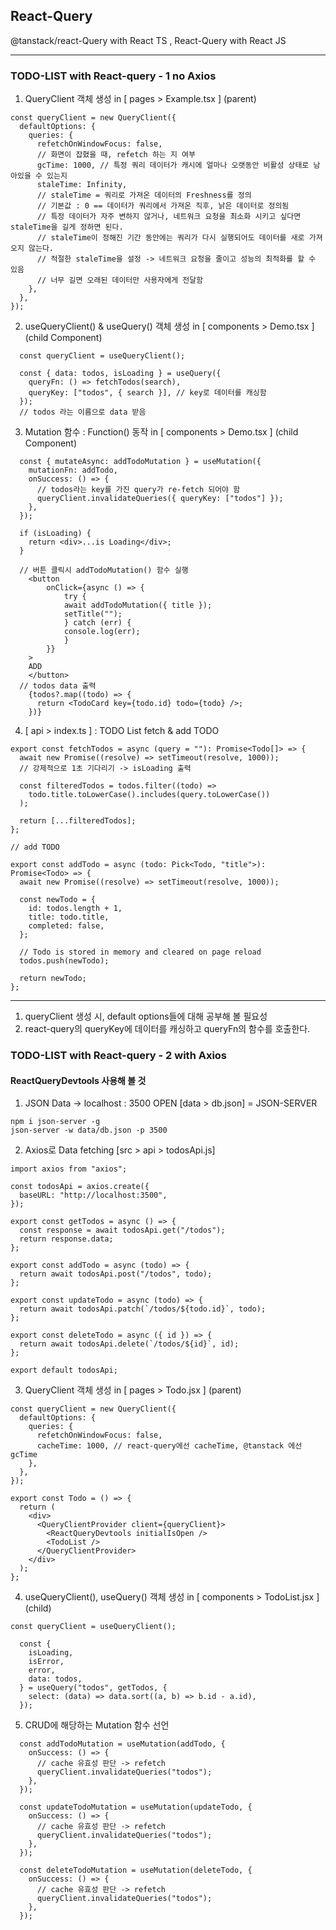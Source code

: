 ## React-Query

@tanstack/react-Query with React TS , React-Query with React JS

<hr />

### TODO-LIST with React-query - 1 no Axios

1. QueryClient 객체 생성 in [ pages > Example.tsx ] (parent)

```
const queryClient = new QueryClient({
  defaultOptions: {
    queries: {
      refetchOnWindowFocus: false,
      // 화면이 잡혔을 때, refetch 하는 지 여부
      gcTime: 1000, // 특정 쿼리 데이터가 캐시에 얼마나 오랫동안 비활성 상태로 남아있을 수 있는지
      staleTime: Infinity,
      // staleTime = 쿼리로 가져온 데이터의 Freshness를 정의
      // 기본값 : 0 == 데이터가 쿼리에서 가져온 직후, 낡은 데이터로 정의됨
      // 특정 데이터가 자주 변하지 않거나, 네트워크 요청을 최소화 시키고 싶다면 staleTime을 길게 정하면 된다.
      // staleTime이 정해진 기간 동안에는 쿼리가 다시 실행되어도 데이터를 새로 가져오지 않는다.
      // 적절한 staleTime을 설정 -> 네트워크 요청을 줄이고 성능의 최적화를 할 수 있음
      // 너무 길면 오래된 데이터만 사용자에게 전달함
    },
  },
});
```

2. useQueryClient() & useQuery() 객체 생성 in [ components > Demo.tsx ] (child Component)

```
  const queryClient = useQueryClient();

  const { data: todos, isLoading } = useQuery({
    queryFn: () => fetchTodos(search),
    queryKey: ["todos", { search }], // key로 데이터를 캐싱함
  });
  // todos 라는 이름으로 data 받음
```

3. Mutation 함수 : Function() 동작 in [ components > Demo.tsx ] (child Component)

```
  const { mutateAsync: addTodoMutation } = useMutation({
    mutationFn: addTodo,
    onSuccess: () => {
      // todos라는 key를 가진 query가 re-fetch 되어야 함
      queryClient.invalidateQueries({ queryKey: ["todos"] });
    },
  });

  if (isLoading) {
    return <div>...is Loading</div>;
  }

  // 버튼 클릭시 addTodoMutation() 함수 실행
    <button
        onClick={async () => {
            try {
            await addTodoMutation({ title });
            setTitle("");
            } catch (err) {
            console.log(err);
            }
        }}
    >
    ADD
    </button>
  // todos data 출력
    {todos?.map((todo) => {
      return <TodoCard key={todo.id} todo={todo} />;
    })}
```

4. [ api > index.ts ] : TODO List fetch & add TODO

```
export const fetchTodos = async (query = ""): Promise<Todo[]> => {
  await new Promise((resolve) => setTimeout(resolve, 1000));
  // 강제적으로 1초 기다리기 -> isLoading 출력

  const filteredTodos = todos.filter((todo) =>
    todo.title.toLowerCase().includes(query.toLowerCase())
  );

  return [...filteredTodos];
};

// add TODO

export const addTodo = async (todo: Pick<Todo, "title">): Promise<Todo> => {
  await new Promise((resolve) => setTimeout(resolve, 1000));

  const newTodo = {
    id: todos.length + 1,
    title: todo.title,
    completed: false,
  };

  // Todo is stored in memory and cleared on page reload
  todos.push(newTodo);

  return newTodo;
};
```

<hr />

1. queryClient 생성 시, default options들에 대해 공부해 볼 필요성
2. react-query의 queryKey에 데이터를 캐싱하고 queryFn의 함수를 호출한다.

### TODO-LIST with React-query - 2 with Axios

#### ReactQueryDevtools 사용해 볼 것

1. JSON Data -> localhost : 3500 OPEN [data > db.json] = JSON-SERVER

```
npm i json-server -g
json-server -w data/db.json -p 3500
```

2. Axios로 Data fetching [src > api > todosApi.js]

```
import axios from "axios";

const todosApi = axios.create({
  baseURL: "http://localhost:3500",
});

export const getTodos = async () => {
  const response = await todosApi.get("/todos");
  return response.data;
};

export const addTodo = async (todo) => {
  return await todosApi.post("/todos", todo);
};

export const updateTodo = async (todo) => {
  return await todosApi.patch(`/todos/${todo.id}`, todo);
};

export const deleteTodo = async ({ id }) => {
  return await todosApi.delete(`/todos/${id}`, id);
};

export default todosApi;
```

3. QueryClient 객체 생성 in [ pages > Todo.jsx ] (parent)

```
const queryClient = new QueryClient({
  defaultOptions: {
    queries: {
      refetchOnWindowFocus: false,
      cacheTime: 1000, // react-query에선 cacheTime, @tanstack 에선 gcTime
    },
  },
});

export const Todo = () => {
  return (
    <div>
      <QueryClientProvider client={queryClient}>
        <ReactQueryDevtools initialIsOpen />
        <TodoList />
      </QueryClientProvider>
    </div>
  );
};

```

4. useQueryClient(), useQuery() 객체 생성 in [ components > TodoList.jsx ] (child)

```
const queryClient = useQueryClient();

  const {
    isLoading,
    isError,
    error,
    data: todos,
  } = useQuery("todos", getTodos, {
    select: (data) => data.sort((a, b) => b.id - a.id),
  });
```

5. CRUD에 해당하는 Mutation 함수 선언

```
  const addTodoMutation = useMutation(addTodo, {
    onSuccess: () => {
      // cache 유효성 판단 -> refetch
      queryClient.invalidateQueries("todos");
    },
  });

  const updateTodoMutation = useMutation(updateTodo, {
    onSuccess: () => {
      // cache 유효성 판단 -> refetch
      queryClient.invalidateQueries("todos");
    },
  });

  const deleteTodoMutation = useMutation(deleteTodo, {
    onSuccess: () => {
      // cache 유효성 판단 -> refetch
      queryClient.invalidateQueries("todos");
    },
  });
```

